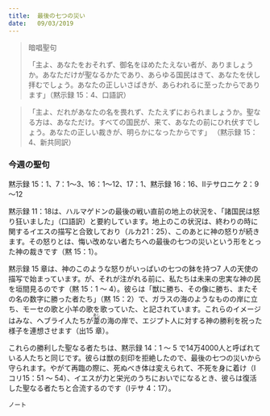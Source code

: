 ```yaml
---
title:  最後の七つの災い
date:   09/03/2019
---
```


> <p>暗唱聖句</p>
>  「主よ、あなたをおそれず、御名をほめたたえない者が、ありましょうか。あなただけが聖なるかたであり、あらゆる国民はきて、あなたを伏し拝むでしょう。あなたの正しいさばきが、あらわれるに至ったからであります」（黙示録 15：4、口語訳）

> <p></p>
> 「主よ、だれがあなたの名を畏れず、たたえずにおられましょうか。聖なる方は、あなただけ。すべての国民が、来て、あなたの前にひれ伏すでしょう。あなたの正しい裁きが、明らかになったからです」	 （黙示録 15：4、新共同訳）

### 今週の聖句
黙示録 15：1、7：1～3、16：1～12、17：1、黙示録 16：16、Ⅱテサロニケ 2：9～12

黙示録 11：18は、ハルマゲドンの最後の戦い直前の地上の状況を、「諸国民は怒り狂いました」（口語訳）と要約しています。地上のこの状況は、終わりの時に関するイエスの描写と合致しており（ルカ21：25）、このあとに神の怒りが続きます。その怒りとは、悔い改めない者たちへの最後の七つの災いという形をとった神の裁きです（黙 15：1）。

黙示録 15 章は、神のこのような怒りがいっぱいの七つの鉢を持つ7 人の天使の描写で始まっています。が、それが注がれる前に、私たちは未来の忠実な神の民を垣間見るのです（黙 15：1 ～ 4）。彼らは「獣に勝ち、その像に勝ち、またその名の数字に勝った者たち」（黙 15：2）で、ガラスの海のようなものの岸に立ち、モーセの歌と小羊の歌を歌っていた、と記されています。これらのイメージはみな、ヘブライ人たちが<ruby>葦<rt>あし</rt></ruby>の海の岸で、エジプト人に対する神の勝利を祝った様子を連想させます（出15 章）。

これらの勝利した聖なる者たちは、黙示録 14：1 ～ 5 で14万4000人と呼ばれている人たちと同じです。彼らは獣の刻印を拒絶したので、最後の七つの災いから守られます。やがて再臨の際に、死ぬべき体は変えられて、不死を身に着け（Ⅰコリ15：51 ～ 54）、イエスが力と栄光のうちにおいでになるとき、彼らは復活した聖なる者たちと合流するのです（Ⅰテサ 4：17）。

`ノート`